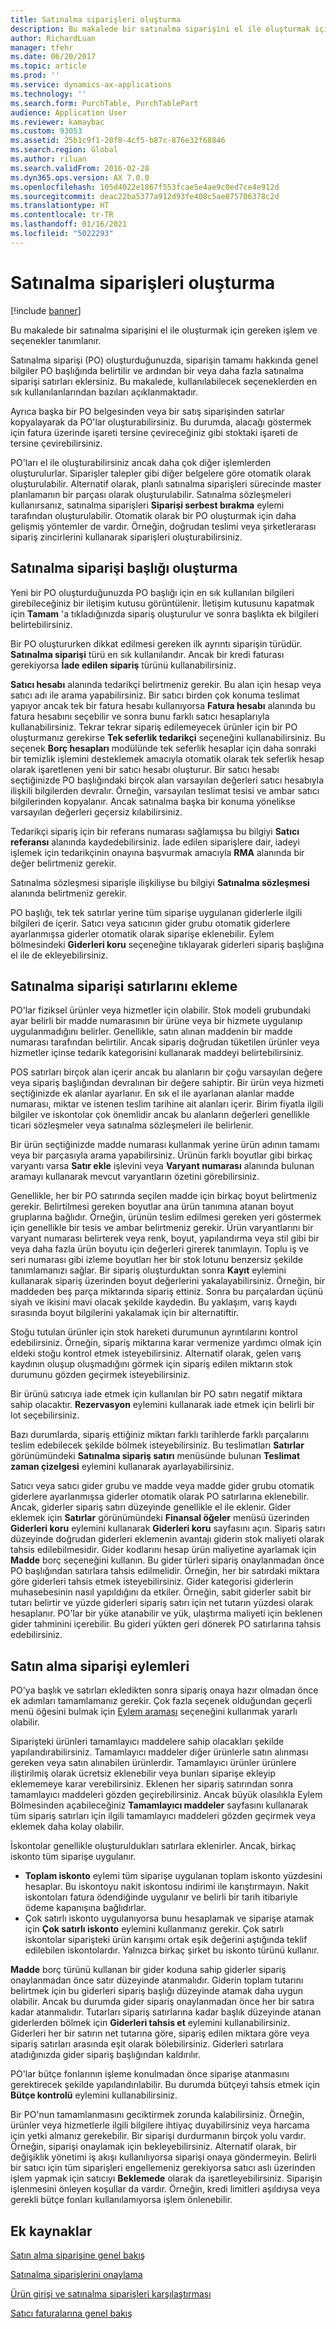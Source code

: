 ```yaml
---
title: Satınalma siparişleri oluşturma
description: Bu makalede bir satınalma siparişini el ile oluşturmak için gereken işlem ve seçenekler tanımlanır.
author: RichardLuan
manager: tfehr
ms.date: 06/20/2017
ms.topic: article
ms.prod: ''
ms.service: dynamics-ax-applications
ms.technology: ''
ms.search.form: PurchTable, PurchTablePart
audience: Application User
ms.reviewer: kamaybac
ms.custom: 93053
ms.assetid: 25b1c9f1-20f8-4cf5-b87c-876e32f68846
ms.search.region: Global
ms.author: riluan
ms.search.validFrom: 2016-02-28
ms.dyn365.ops.version: AX 7.0.0
ms.openlocfilehash: 105d4022e1867f553fcae5e4ae9c0ed7ce4e912d
ms.sourcegitcommit: deac22ba5377a912d93fe408c5ae875706378c2d
ms.translationtype: HT
ms.contentlocale: tr-TR
ms.lasthandoff: 01/16/2021
ms.locfileid: "5022293"
---
```

# <a name="create-purchase-orders"></a>Satınalma siparişleri oluşturma

[!include [banner](../includes/banner.md)]

Bu makalede bir satınalma siparişini el ile oluşturmak için gereken işlem ve seçenekler tanımlanır.

Satınalma siparişi (PO) oluşturduğunuzda, siparişin tamamı hakkında genel bilgiler PO başlığında belirtilir ve ardından bir veya daha fazla satınalma siparişi satırları eklersiniz. Bu makalede, kullanılabilecek seçeneklerden en sık kullanılanlarından bazıları açıklanmaktadır.  

Ayrıca başka bir PO belgesinden veya bir satış siparişinden satırlar kopyalayarak da PO'lar oluşturabilirsiniz. Bu durumda, alacağı göstermek için fatura üzerinde işareti tersine çevireceğiniz gibi stoktaki işareti de tersine çevirebilirsiniz.  

PO'ları el ile oluşturabilirsiniz ancak daha çok diğer işlemlerden oluşturulurlar. Siparişler talepler gibi diğer belgelere göre otomatik olarak oluşturulabilir. Alternatif olarak, planlı satınalma siparişleri sürecinde master planlamanın bir parçası olarak oluşturulabilir. Satınalma sözleşmeleri kullanırsanız, satınalma siparişleri **Siparişi serbest bırakma** eylemi tarafından oluşturulabilir. Otomatik olarak bir PO oluşturmak için daha gelişmiş yöntemler de vardır. Örneğin, doğrudan teslimi veya şirketlerarası sipariş zincirlerini kullanarak siparişleri oluşturabilirsiniz.

## <a name="creating-a-purchase-order-header"></a>Satınalma siparişi başlığı oluşturma
Yeni bir PO oluşturduğunuzda PO başlığı için en sık kullanılan bilgileri girebileceğiniz bir iletişim kutusu görüntülenir. İletişim kutusunu kapatmak için **Tamam** 'a tıkladığınızda sipariş oluşturulur ve sonra başlıkta ek bilgileri belirtebilirsiniz.  

Bir PO oluştururken dikkat edilmesi gereken ilk ayrıntı siparişin türüdür. **Satınalma siparişi** türü en sık kullanılandır. Ancak bir kredi faturası gerekiyorsa **İade edilen sipariş** türünü kullanabilirsiniz.  

**Satıcı hesabı** alanında tedarikçi belirtmeniz gerekir. Bu alan için hesap veya satıcı adı ile arama yapabilirsiniz. Bir satıcı birden çok konuma teslimat yapıyor ancak tek bir fatura hesabı kullanıyorsa **Fatura hesabı** alanında bu fatura hesabını seçebilir ve sonra bunu farklı satıcı hesaplarıyla kullanabilirsiniz. Tekrar tekrar sipariş edilemeyecek ürünler için bir PO oluşturmanız gerekirse **Tek seferlik tedarikçi** seçeneğini kullanabilirsiniz. Bu seçenek **Borç hesapları** modülünde tek seferlik hesaplar için daha sonraki bir temizlik işlemini desteklemek amacıyla otomatik olarak tek seferlik hesap olarak işaretlenen yeni bir satıcı hesabı oluşturur. Bir satıcı hesabı seçtiğinizde PO başlığındaki birçok alan varsayılan değerleri satıcı hesabıyla ilişkili bilgilerden devralır. Örneğin, varsayılan teslimat tesisi ve ambar satıcı bilgilerinden kopyalanır. Ancak satınalma başka bir konuma yönelikse varsayılan değerleri geçersiz kılabilirsiniz.  

Tedarikçi sipariş için bir referans numarası sağlamışsa bu bilgiyi **Satıcı referansı** alanında kaydedebilirsiniz. İade edilen siparişlere dair, iadeyi işlemek için tedarikçinin onayına başvurmak amacıyla **RMA** alanında bir değer belirtmeniz gerekir.  

Satınalma sözleşmesi siparişle ilişkiliyse bu bilgiyi **Satınalma sözleşmesi** alanında belirtmeniz gerekir.  

PO başlığı, tek tek satırlar yerine tüm siparişe uygulanan giderlerle ilgili bilgileri de içerir. Satıcı veya satıcının gider grubu otomatik giderlere ayarlanmışsa giderler otomatik olarak siparişe eklenebilir. Eylem bölmesindeki **Giderleri koru** seçeneğine tıklayarak giderleri sipariş başlığına el ile de ekleyebilirsiniz.

## <a name="adding-purchase-order-lines"></a>Satınalma siparişi satırlarını ekleme
PO'lar fiziksel ürünler veya hizmetler için olabilir. Stok modeli grubundaki ayar belirli bir madde numarasının bir ürüne veya bir hizmete uygulanıp uygulanmadığını belirler. Genellikle, satın alınan maddenin bir madde numarası tarafından belirtilir. Ancak sipariş doğrudan tüketilen ürünler veya hizmetler içinse tedarik kategorisini kullanarak maddeyi belirtebilirsiniz.  

POS satırları birçok alan içerir ancak bu alanların bir çoğu varsayılan değere veya sipariş başlığından devralınan bir değere sahiptir. Bir ürün veya hizmeti seçtiğinizde ek alanlar ayarlanır. En sık el ile ayarlanan alanlar madde numarası, miktar ve istenen teslim tarihine ait alanları içerir. Birim fiyatla ilgili bilgiler ve iskontolar çok önemlidir ancak bu alanların değerleri genellikle ticari sözleşmeler veya satınalma sözleşmeleri ile belirlenir.  

Bir ürün seçtiğinizde madde numarası kullanmak yerine ürün adının tamamı veya bir parçasıyla arama yapabilirsiniz. Ürünün farklı boyutlar gibi birkaç varyantı varsa **Satır ekle** işlevini veya **Varyant numarası** alanında bulunan aramayı kullanarak mevcut varyantların özetini görebilirsiniz.  

Genellikle, her bir PO satırında seçilen madde için birkaç boyut belirtmeniz gerekir. Belirtilmesi gereken boyutlar ana ürün tanımına atanan boyut gruplarına bağlıdır. Örneğin, ürünün teslim edilmesi gereken yeri göstermek için genellikle bir tesis ve ambar belirtmeniz gerekir. Ürün varyantlarını bir varyant numarası belirterek veya renk, boyut, yapılandırma veya stil gibi bir veya daha fazla ürün boyutu için değerleri girerek tanımlayın. Toplu iş ve seri numarası gibi izleme boyutları her bir stok lotunu benzersiz şekilde tanımlamanızı sağlar. Bir sipariş oluşturduktan sonra **Kayıt** eylemini kullanarak sipariş üzerinden boyut değerlerini yakalayabilirsiniz. Örneğin, bir maddeden beş parça miktarında sipariş ettiniz. Sonra bu parçalardan üçünü siyah ve ikisini mavi olacak şekilde kaydedin. Bu yaklaşım, varış kaydı sırasında boyut bilgilerini yakalamak için bir alternatiftir.  

Stoğu tutulan ürünler için stok hareketi durumunun ayrıntılarını kontrol edebilirsiniz. Örneğin, sipariş miktarına karar vermenize yardımcı olmak için eldeki stoğu kontrol etmek isteyebilirsiniz. Alternatif olarak, gelen varış kaydının oluşup oluşmadığını görmek için sipariş edilen miktarın stok durumunu gözden geçirmek isteyebilirsiniz.  

Bir ürünü satıcıya iade etmek için kullanılan bir PO satırı negatif miktara sahip olacaktır. **Rezervasyon** eylemini kullanarak iade etmek için belirli bir lot seçebilirsiniz.  

Bazı durumlarda, sipariş ettiğiniz miktarı farklı tarihlerde farklı parçalarını teslim edebilecek şekilde bölmek isteyebilirsiniz. Bu teslimatları **Satırlar** görünümündeki **Satınalma sipariş satırı** menüsünde bulunan **Teslimat zaman çizelgesi** eylemini kullanarak ayarlayabilirsiniz.  

Satıcı veya satıcı gider grubu ve madde veya madde gider grubu otomatik giderlere ayarlanmışsa giderler otomatik olarak PO satırlarına eklenebilir. Ancak, giderler sipariş satırı düzeyinde genellikle el ile eklenir. Gider eklemek için **Satırlar** görünümündeki **Finansal öğeler** menüsü üzerinden **Giderleri koru** eylemini kullanarak **Giderleri koru** sayfasını açın. Sipariş satırı düzeyinde doğrudan giderleri eklemenin avantajı giderin stok maliyeti olarak tahsis edilebilmesidir. Gider kodlarını hesap ürün maliyetine ayarlamak için **Madde** borç seçeneğini kullanın. Bu gider türleri sipariş onaylanmadan önce PO başlığından satırlara tahsis edilmelidir. Örneğin, her bir satırdaki miktara göre giderleri tahsis etmek isteyebilirsiniz. Gider kategorisi giderlerin muhasebesinin nasıl yapıldığını da etkiler. Örneğin, sabit giderler sabit bir tutarı belirtir ve yüzde giderleri sipariş satırı için net tutarın yüzdesi olarak hesaplanır. PO'lar bir yüke atanabilir ve yük, ulaştırma maliyeti için beklenen gider tahminini içerebilir. Bu gideri yükten geri dönerek PO satırlarına tahsis edebilirsiniz.

## <a name="purchase-order-actions"></a>Satın alma siparişi eylemleri
PO'ya başlık ve satırları ekledikten sonra sipariş onaya hazır olmadan önce ek adımları tamamlamanız gerekir. Çok fazla seçenek olduğundan geçerli menü öğesini bulmak için [Eylem araması](../../fin-and-ops/get-started/action-search.md) seçeneğini kullanmak yararlı olabilir.  

Siparişteki ürünleri tamamlayıcı maddelere sahip olacakları şekilde yapılandırabilirsiniz. Tamamlayıcı maddeler diğer ürünlerle satın alınması gereken veya satın alınabilen ürünlerdir. Tamamlayıcı ürünler ürünlere iliştirilmiş olarak ücretsiz eklenebilir veya bunları siparişe ekleyip eklememeye karar verebilirsiniz. Eklenen her sipariş satırından sonra tamamlayıcı maddeleri gözden geçirebilirsiniz. Ancak büyük olasılıkla Eylem Bölmesinden açabileceğiniz **Tamamlayıcı maddeler** sayfasını kullanarak tüm sipariş satırları için ilgili tamamlayıcı maddeleri gözden geçirmek veya eklemek daha kolay olabilir.  

İskontolar genellikle oluşturuldukları satırlara eklenirler. Ancak, birkaç iskonto tüm siparişe uygulanır.

-   **Toplam iskonto** eylemi tüm siparişe uygulanan toplam iskonto yüzdesini hesaplar. Bu iskontoyu nakit iskontosu indirimi ile karıştırmayın. Nakit iskontoları fatura ödendiğinde uygulanır ve belirli bir tarih itibariyle ödeme kapanışına bağlıdırlar.
-   Çok satırlı iskonto uygulanıyorsa bunu hesaplamak ve siparişe atamak için **Çok satırlı iskonto** eylemini kullanmanız gerekir. Çok satırlı iskontolar siparişteki ürün karışımı ortak eşik değerini aştığında teklif edilebilen iskontolardır. Yalnızca birkaç şirket bu iskonto türünü kullanır.

**Madde** borç türünü kullanan bir gider koduna sahip giderler sipariş onaylanmadan önce satır düzeyinde atanmalıdır. Giderin toplam tutarını belirtmek için bu giderleri sipariş başlığı düzeyinde atamak daha uygun olabilir. Ancak bu durumda gider sipariş onaylanmadan önce her bir satıra kadar atanmalıdır. Tutarları sipariş satırlarına kadar başlık düzeyinde atanan giderlerden bölmek için **Giderleri tahsis et** eylemini kullanabilirsiniz. Giderleri her bir satırın net tutarına göre, sipariş edilen miktara göre veya sipariş satırları arasında eşit olarak bölebilirsiniz. Giderleri satırlara atadığınızda gider sipariş başlığından kaldırılır.  

PO'lar bütçe fonlarının işleme konulmadan önce siparişe atanmasını gerektirecek şekilde yapılandırılabilir. Bu durumda bütçeyi tahsis etmek için **Bütçe kontrolü** eylemini kullanabilirsiniz.  

Bir PO'nun tamamlanmasını geciktirmek zorunda kalabilirsiniz. Örneğin, ürünler veya hizmetlerle ilgili bilgilere ihtiyaç duyabilirsiniz veya harcama için yetki almanız gerekebilir. Bir siparişi durdurmanın birçok yolu vardır. Örneğin, siparişi onaylamak için bekleyebilirsiniz. Alternatif olarak, bir değişiklik yönetimi iş akışı kullanılıyorsa siparişi onaya göndermeyin. Belirli bir satıcı için tüm siparişleri engellemeniz gerekiyorsa satıcı aslı üzerinden işlem yapmak için satıcıyı **Beklemede** olarak da işaretleyebilirsiniz. Siparişin işlenmesini önleyen koşullar da vardır. Örneğin, kredi limitleri aşıldıysa veya gerekli bütçe fonları kullanılamıyorsa işlem önlenebilir.

<a name="additional-resources"></a>Ek kaynaklar
--------

[Satın alma siparişine genel bakış](purchase-order-overview.md)

[Satınalma siparişlerini onaylama](purchase-order-approval-confirmation.md)

[Ürün girişi ve satınalma siparişleri karşılaştırması](product-receipt-against-purchase-orders.md)

[Satıcı faturalarına genel bakış](../../finance/accounts-payable/vendor-invoices-overview.md)




